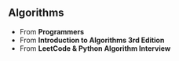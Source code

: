 ## Algorithms

- From **Programmers**
- From **Introduction to Algorithms 3rd Edition**
- From **LeetCode & Python Algorithm Interview**
